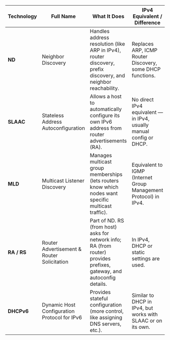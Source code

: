 | **Technology** | **Full Name**                                | **What It Does**                                                                                                       | **IPv4 Equivalent / Difference**                                    |
| -------------- | -------------------------------------------- | ---------------------------------------------------------------------------------------------------------------------- | ------------------------------------------------------------------- |
| **ND**         | Neighbor Discovery                           | Handles address resolution (like ARP in IPv4), router discovery, prefix discovery, and neighbor reachability.          | Replaces ARP, ICMP Router Discovery, some DHCP functions.           |
| **SLAAC**      | Stateless Address Autoconfiguration          | Allows a host to automatically configure its own IPv6 address from router advertisements (RA).                         | No direct IPv4 equivalent — in IPv4, usually manual config or DHCP. |
| **MLD**        | Multicast Listener Discovery                 | Manages multicast group memberships (lets routers know which nodes want specific multicast traffic).                   | Equivalent to IGMP (Internet Group Management Protocol) in IPv4.    |
| **RA / RS**    | Router Advertisement & Router Solicitation   | Part of ND. RS (from host) asks for network info; RA (from router) provides prefixes, gateway, and autoconfig details. | In IPv4, DHCP or static settings are used.                          |
| **DHCPv6**     | Dynamic Host Configuration Protocol for IPv6 | Provides stateful configuration (more control, like assigning DNS servers, etc.).                                      | Similar to DHCP in IPv4, but works with SLAAC or on its own.        |
